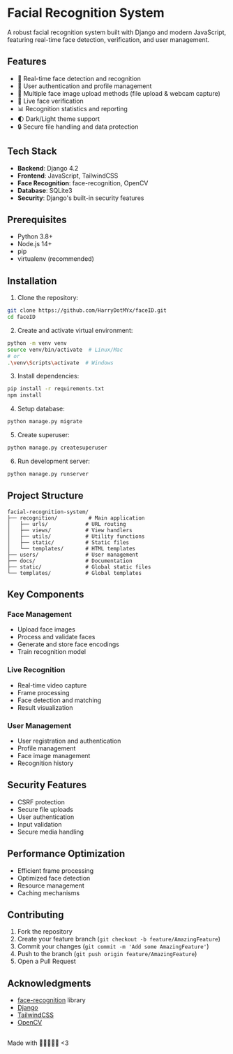 # Facial Recognition System

A robust facial recognition system built with Django and modern JavaScript, featuring real-time face detection, verification, and user management.

## Features

- 🎥 Real-time face detection and recognition
- 👤 User authentication and profile management
- 📸 Multiple face image upload methods (file upload & webcam capture)
- 🔄 Live face verification
- 📊 Recognition statistics and reporting
- 🌓 Dark/Light theme support
- 🔒 Secure file handling and data protection

## Tech Stack

- **Backend**: Django 4.2
- **Frontend**: JavaScript, TailwindCSS
- **Face Recognition**: face-recognition, OpenCV
- **Database**: SQLite3
- **Security**: Django's built-in security features

## Prerequisites

- Python 3.8+
- Node.js 14+
- pip
- virtualenv (recommended)

## Installation

1. Clone the repository:
```bash
git clone https://github.com/HarryDotMYx/faceID.git
cd faceID
```

2. Create and activate virtual environment:
```bash
python -m venv venv
source venv/bin/activate  # Linux/Mac
# or
.\venv\Scripts\activate  # Windows
```

3. Install dependencies:
```bash
pip install -r requirements.txt
npm install
```

4. Setup database:
```bash
python manage.py migrate
```

5. Create superuser:
```bash
python manage.py createsuperuser
```

6. Run development server:
```bash
python manage.py runserver
```

## Project Structure

```
facial-recognition-system/
├── recognition/          # Main application
│   ├── urls/            # URL routing
│   ├── views/           # View handlers
│   ├── utils/           # Utility functions
│   ├── static/          # Static files
│   └── templates/       # HTML templates
├── users/               # User management
├── docs/                # Documentation
├── static/              # Global static files
└── templates/           # Global templates
```

## Key Components

### Face Management
- Upload face images
- Process and validate faces
- Generate and store face encodings
- Train recognition model

### Live Recognition
- Real-time video capture
- Frame processing
- Face detection and matching
- Result visualization

### User Management
- User registration and authentication
- Profile management
- Face image management
- Recognition history

## Security Features

- CSRF protection
- Secure file uploads
- User authentication
- Input validation
- Secure media handling

## Performance Optimization

- Efficient frame processing
- Optimized face detection
- Resource management
- Caching mechanisms

## Contributing

1. Fork the repository
2. Create your feature branch (`git checkout -b feature/AmazingFeature`)
3. Commit your changes (`git commit -m 'Add some AmazingFeature'`)
4. Push to the branch (`git push origin feature/AmazingFeature`)
5. Open a Pull Request


## Acknowledgments

- [face-recognition](https://github.com/ageitgey/face_recognition) library
- [Django](https://www.djangoproject.com/)
- [TailwindCSS](https://tailwindcss.com/)
- [OpenCV](https://opencv.org/)

##
Made with 💓💖💝💘💌 <3 